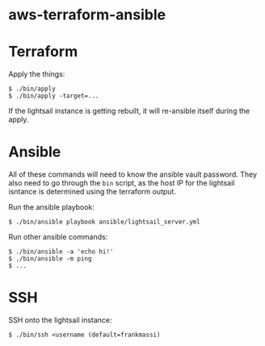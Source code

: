 aws-terraform-ansible
=====================

Terraform
=========

Apply the things:

```
$ ./bin/apply
$ ./bin/apply -target=...
```

If the lightsail instance is getting rebuilt, it will re-ansible itself during the apply.

Ansible
=======

All of these commands will need to know the ansible vault password. They also need to go through the `bin` script, as the host IP for the lightsail isntance is determined using the terraform output.

Run the ansible playbook:

```
$ ./bin/ansible playbook ansible/lightsail_server.yml
```

Run other ansible commands:

```
$ ./bin/ansible -a 'echo hi!'
$ ./bin/ansible -m ping
$ ...
```

SSH
===

SSH onto the lightsail instance:

```
$ ./bin/ssh <username (default=frankmassi)
```
